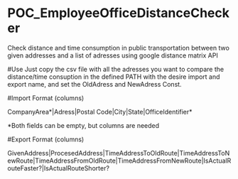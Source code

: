 # POC_EmployeeOfficeDistanceChecker
Check distance and time consumption in public transportation between two given addresses and a list of adresses using google distance matrix API

#Use
Just copy the csv file with all the adresses you want to compare the distance/time consuption in the defined PATH with the desire import and export name, and set the OldAdress and NewAdress Const.

#Import Format (columns)

CompanyArea*|Adress|Postal Code|City|State|OfficeIdentifier*

*Both fields can be empty, but columns are needed

#Export Format (columns)

GivenAddress|ProcesedAddress|TimeAddressToOldRoute|TimeAddressToNewRoute|TimeAddressFromOldRoute|TimeAddressFromNewRoute|IsActualRouteFaster?|IsActualRouteShorter?
